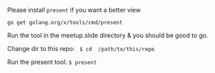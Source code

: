 Please install `present` if you want a better view

` go get golang.org/x/tools/cmd/present `

Run the tool in the meetup.slide directory & you should be good to go.

Change dir to this repo:
` $ cd  /path/to/this/repo`

Run the present tool:
` $ present `
